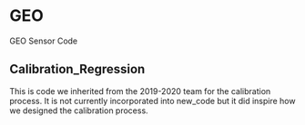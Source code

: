 # GEO
GEO Sensor Code

## Calibration_Regression
This is code we inherited from the 2019-2020 team for the calibration process. It is not currently incorporated into new_code but it did inspire how we designed the calibration process.

